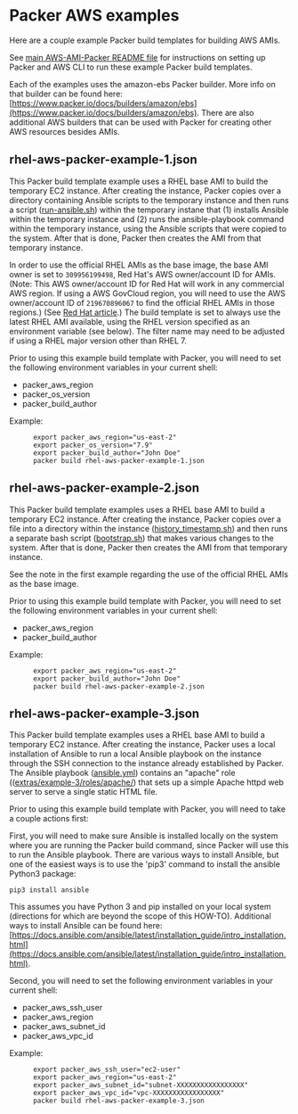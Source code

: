 # Packer AWS examples

Here are a couple example Packer build templates for building AWS AMIs.

See [main AWS-AMI-Packer README file](../README.md) for instructions on setting up Packer and AWS CLI to run these example Packer build templates.

Each of the examples uses the amazon-ebs Packer builder. More info on that builder can be found here: [https://www.packer.io/docs/builders/amazon/ebs](https://www.packer.io/docs/builders/amazon/ebs). There are also additional AWS builders that can be used with Packer for creating other AWS resources besides AMIs.

## rhel-aws-packer-example-1.json

This Packer build template example uses a RHEL base AMI to build the temporary EC2 instance. After creating the instance, Packer copies over a directory containing Ansible scripts to the temporary instance and then runs a script ([run-ansible.sh](extras/example-1/run-ansible.sh)) within the temporary instane that (1) installs Ansible within the temporary instance and (2) runs the ansible-playbook command within the temporary instance, using the Ansible scripts that were copied to the system. After that is done, Packer then creates the AMI from that temporary instance.

In order to use the official RHEL AMIs as the base image, the base AMI owner is set to `309956199498`, Red Hat's AWS owner/account ID for AMIs. (Note: This AWS owner/account ID for Red Hat will work in any commercial AWS region. If using a AWS GovCloud region, you will need to use the AWS owner/account ID of `219670896067` to find the official RHEL AMIs in those regions.) (See [Red Hat article](https://access.redhat.com/solutions/15356).) The build template is set to always use the latest RHEL AMI available, using the RHEL version specified as an environment variable (see below). The filter name may need to be adjusted if using a RHEL major version other than RHEL 7.

Prior to using this example build template with Packer, you will need to set the following environment variables in your current shell:

- packer_aws_region
- packer_os_version
- packer_build_author

Example:

          export packer_aws_region="us-east-2"
          export packer_os_version="7.9"
          export packer_build_author="John Doe"
          packer build rhel-aws-packer-example-1.json


## rhel-aws-packer-example-2.json

This Packer build template examples uses a RHEL base AMI to build a temporary EC2 instance. After creating the instance, Packer copies over a file into a directory within the instance ([history_timestamp.sh](extras/example-2/history_timestamp.sh)) and then runs a separate bash script ([bootstrap.sh](extras/example-2/bootstrap.sh)) that makes various changes to the system. After that is done, Packer then creates the AMI from that temporary instance.

See the note in the first example regarding the use of the official RHEL AMIs as the base image.

Prior to using this example build template with Packer, you will need to set the following environment variables in your current shell:

- packer_aws_region
- packer_build_author

Example:

          export packer_aws_region="us-east-2"
          export packer_build_author="John Doe"
          packer build rhel-aws-packer-example-2.json


## rhel-aws-packer-example-3.json

This Packer build template examples uses a RHEL base AMI to build a temporary EC2 instance. After creating the instance, Packer uses a local installation of Ansible to run a local Ansible playbook on the instance through the SSH connection to the instance already established by Packer. The Ansible playbook ([ansible.yml](extras/example-3/ansible.yml)) contains an "apache" role (([extras/example-3/roles/apache/](extras/example-3/roles/apache/)) that sets up a simple Apache httpd web server to serve a single static HTML file.

Prior to using this example build template with Packer, you will need to take a couple actions first:

First, you will need to make sure Ansible is installed locally on the system where you are running the Packer build command, since Packer will use this to run the Ansible playbook. There are various ways to install Ansible, but one of the easiest ways is to use the 'pip3' command to install the ansible Python3 package:

	pip3 install ansible

This assumes you have Python 3 and pip installed on your local system (directions for which are beyond the scope of this HOW-TO). Additional ways to install Ansible can be found here: [https://docs.ansible.com/ansible/latest/installation_guide/intro_installation.html](https://docs.ansible.com/ansible/latest/installation_guide/intro_installation.html).

Second, you will need to set the following environment variables in your current shell:

- packer_aws_ssh_user
- packer_aws_region
- packer_aws_subnet_id
- packer_aws_vpc_id

Example:

          export packer_aws_ssh_user="ec2-user"
          export packer_aws_region="us-east-2"
          export packer_aws_subnet_id="subnet-XXXXXXXXXXXXXXXXX"
          export packer_aws_vpc_id="vpc-XXXXXXXXXXXXXXXXX"
          packer build rhel-aws-packer-example-3.json

